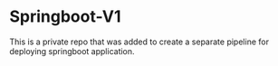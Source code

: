 # Springboot-V1
This is a private repo that was added to create a separate pipeline for deploying springboot application.
